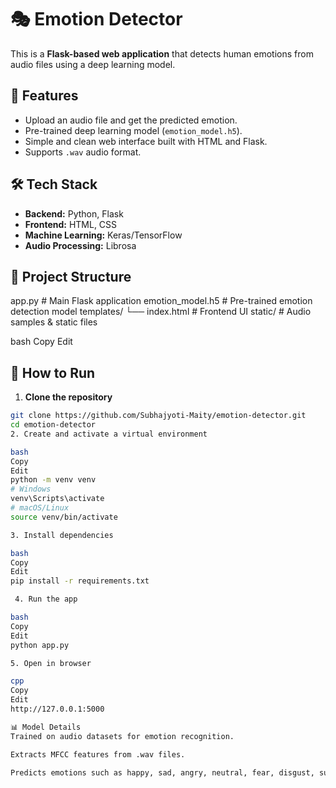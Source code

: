 # 🎭 Emotion Detector

This is a **Flask-based web application** that detects human emotions from audio files using a deep learning model.

## 📌 Features
- Upload an audio file and get the predicted emotion.
- Pre-trained deep learning model (`emotion_model.h5`).
- Simple and clean web interface built with HTML and Flask.
- Supports `.wav` audio format.

## 🛠️ Tech Stack
- **Backend:** Python, Flask
- **Frontend:** HTML, CSS
- **Machine Learning:** Keras/TensorFlow
- **Audio Processing:** Librosa

## 📂 Project Structure
app.py # Main Flask application
emotion_model.h5 # Pre-trained emotion detection model
templates/
└── index.html # Frontend UI
static/ # Audio samples & static files

bash
Copy
Edit

## 🚀 How to Run
1. **Clone the repository**
```bash
git clone https://github.com/Subhajyoti-Maity/emotion-detector.git
cd emotion-detector
2. Create and activate a virtual environment

bash
Copy
Edit
python -m venv venv
# Windows
venv\Scripts\activate
# macOS/Linux
source venv/bin/activate

3. Install dependencies

bash
Copy
Edit
pip install -r requirements.txt

 4. Run the app

bash
Copy
Edit
python app.py

5. Open in browser

cpp
Copy
Edit
http://127.0.0.1:5000

📊 Model Details
Trained on audio datasets for emotion recognition.

Extracts MFCC features from .wav files.

Predicts emotions such as happy, sad, angry, neutral, fear, disgust, surprise.
